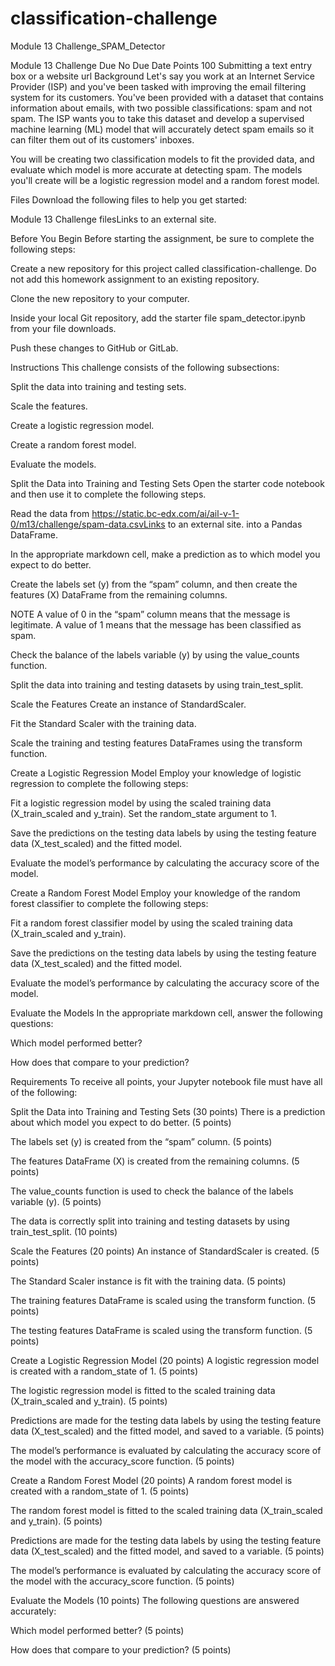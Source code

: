 # classification-challenge
Module 13 Challenge_SPAM_Detector

Module 13 Challenge
Due No Due Date Points 100 Submitting a text entry box or a website url
Background
Let's say you work at an Internet Service Provider (ISP) and you've been tasked with improving the email filtering system for its customers. You've been provided with a dataset that contains information about emails, with two possible classifications: spam and not spam. The ISP wants you to take this dataset and develop a supervised machine learning (ML) model that will accurately detect spam emails so it can filter them out of its customers' inboxes.

You will be creating two classification models to fit the provided data, and evaluate which model is more accurate at detecting spam. The models you'll create will be a logistic regression model and a random forest model.

Files
Download the following files to help you get started:

Module 13 Challenge filesLinks to an external site.

Before You Begin
Before starting the assignment, be sure to complete the following steps:

Create a new repository for this project called classification-challenge. Do not add this homework assignment to an existing repository.

Clone the new repository to your computer.

Inside your local Git repository, add the starter file spam_detector.ipynb from your file downloads.

Push these changes to GitHub or GitLab.

Instructions
This challenge consists of the following subsections:

Split the data into training and testing sets.

Scale the features.

Create a logistic regression model.

Create a random forest model.

Evaluate the models.

Split the Data into Training and Testing Sets
Open the starter code notebook and then use it to complete the following steps.

Read the data from https://static.bc-edx.com/ai/ail-v-1-0/m13/challenge/spam-data.csvLinks to an external site. into a Pandas DataFrame.

In the appropriate markdown cell, make a prediction as to which model you expect to do better.

Create the labels set (y) from the “spam” column, and then create the features (X) DataFrame from the remaining columns.

NOTE
A value of 0 in the “spam” column means that the message is legitimate. A value of 1 means that the message has been classified as spam.

Check the balance of the labels variable (y) by using the value_counts function.

Split the data into training and testing datasets by using train_test_split.

Scale the Features
Create an instance of StandardScaler.

Fit the Standard Scaler with the training data.

Scale the training and testing features DataFrames using the transform function.

Create a Logistic Regression Model
Employ your knowledge of logistic regression to complete the following steps:

Fit a logistic regression model by using the scaled training data (X_train_scaled and y_train). Set the random_state argument to 1.

Save the predictions on the testing data labels by using the testing feature data (X_test_scaled) and the fitted model.

Evaluate the model’s performance by calculating the accuracy score of the model.

Create a Random Forest Model
Employ your knowledge of the random forest classifier to complete the following steps:

Fit a random forest classifier model by using the scaled training data (X_train_scaled and y_train).

Save the predictions on the testing data labels by using the testing feature data (X_test_scaled) and the fitted model.

Evaluate the model’s performance by calculating the accuracy score of the model.

Evaluate the Models
In the appropriate markdown cell, answer the following questions:

Which model performed better?

How does that compare to your prediction?

Requirements
To receive all points, your Jupyter notebook file must have all of the following:

Split the Data into Training and Testing Sets (30 points)
There is a prediction about which model you expect to do better. (5 points)

The labels set (y) is created from the “spam” column. (5 points)

The features DataFrame (X) is created from the remaining columns. (5 points)

The value_counts function is used to check the balance of the labels variable (y). (5 points)

The data is correctly split into training and testing datasets by using train_test_split. (10 points)

Scale the Features (20 points)
An instance of StandardScaler is created. (5 points)

The Standard Scaler instance is fit with the training data. (5 points)

The training features DataFrame is scaled using the transform function. (5 points)

The testing features DataFrame is scaled using the transform function. (5 points)

Create a Logistic Regression Model (20 points)
A logistic regression model is created with a random_state of 1. (5 points)

The logistic regression model is fitted to the scaled training data (X_train_scaled and y_train). (5 points)

Predictions are made for the testing data labels by using the testing feature data (X_test_scaled) and the fitted model, and saved to a variable. (5 points)

The model’s performance is evaluated by calculating the accuracy score of the model with the accuracy_score function. (5 points)

Create a Random Forest Model (20 points)
A random forest model is created with a random_state of 1. (5 points)

The random forest model is fitted to the scaled training data (X_train_scaled and y_train). (5 points)

Predictions are made for the testing data labels by using the testing feature data (X_test_scaled) and the fitted model, and saved to a variable. (5 points)

The model’s performance is evaluated by calculating the accuracy score of the model with the accuracy_score function. (5 points)

Evaluate the Models (10 points)
The following questions are answered accurately:

Which model performed better? (5 points)

How does that compare to your prediction? (5 points)